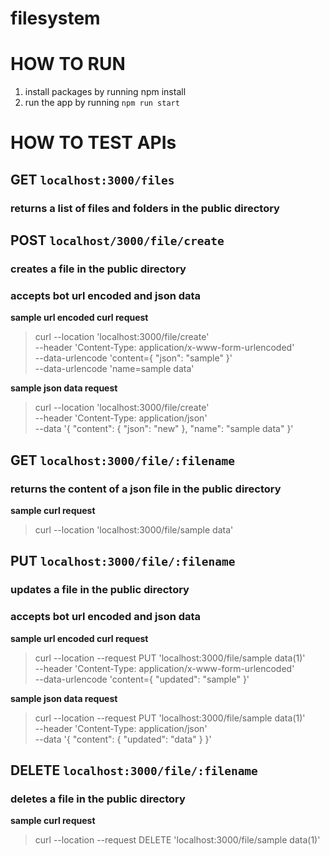 # filesystem

# HOW TO RUN
1. install packages by running npm install
2. run the app by running `npm run start`

#  HOW TO TEST APIs

## GET `localhost:3000/files`
### returns a list of files and folders in the public directory

## POST `localhost/3000/file/create`
### creates a file in the public directory
### accepts bot url encoded and json data
 **sample url encoded curl request**
> curl --location 'localhost:3000/file/create' \
--header 'Content-Type: application/x-www-form-urlencoded' \
--data-urlencode 'content={ "json": "sample"  }' \
--data-urlencode 'name=sample data'

 **sample json data request**
> curl --location 'localhost:3000/file/create' \
--header 'Content-Type: application/json' \
--data '{
    "content": { "json": "new"  },
    "name": "sample data"
}'


## GET `localhost:3000/file/:filename`
### returns the content of a json file in the public directory
 **sample curl request**
> curl --location 'localhost:3000/file/sample data'



## PUT `localhost:3000/file/:filename`
### updates a file in the public directory
### accepts bot url encoded and json data
 **sample url encoded curl request**
> curl --location --request PUT 'localhost:3000/file/sample data(1)' \
--header 'Content-Type: application/x-www-form-urlencoded' \
--data-urlencode 'content={ "updated": "sample"  }'

 **sample json data request**
> curl --location --request PUT 'localhost:3000/file/sample data(1)' \
--header 'Content-Type: application/json' \
--data '{
    "content": { "updated": "data"  }
}'


## DELETE `localhost:3000/file/:filename`
### deletes a file in the public directory
  **sample curl request**
> curl --location --request DELETE 'localhost:3000/file/sample data(1)'